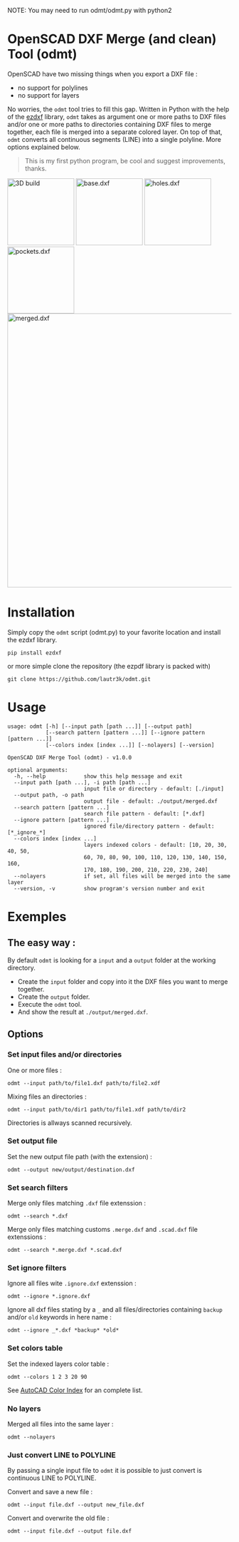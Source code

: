 NOTE: You may need to run odmt/odmt.py with python2

# OpenSCAD DXF Merge (and clean) Tool (odmt)

OpenSCAD have two missing things when you export a DXF file : 
- no support for polylines
- no support for layers
  
No worries, the `odmt` tool tries to fill this gap. Written in Python with the help of the [ezdxf](https://bitbucket.org/mozman/ezdxf) library, `odmt` takes as argument one or more paths to DXF files and/or one or more paths to directories containing DXF files to merge together, each file is merged into a separate colored layer. On top of that, `odmt` converts all continuous segments (LINE) into a single polyline. More options explained below.

> This is my first python program, be cool and suggest improvements, thanks.

<img src="http://pix.slic.it/p/3zq" title="3D build" width="150" />
<img src="http://pix.slic.it/p/3zp" title="base.dxf" width="150" />
<img src="http://pix.slic.it/p/3zr" title="holes.dxf" width="150" />
<img src="http://pix.slic.it/p/3zo" title="pockets.dxf" width="150" />
<img src="http://pix.slic.it/p/3zm" title="merged.dxf" width="615" />

# Installation
Simply copy the `odmt` script (odmt.py) to your favorite location and install the ezdxf library.
```
pip install ezdxf
```
or more simple clone the repository (the ezpdf library is packed with)
```
git clone https://github.com/lautr3k/odmt.git
```

# Usage
```
usage: odmt [-h] [--input path [path ...]] [--output path]
            [--search pattern [pattern ...]] [--ignore pattern [pattern ...]]
            [--colors index [index ...]] [--nolayers] [--version]

OpenSCAD DXF Merge Tool (odmt) - v1.0.0

optional arguments:
  -h, --help            show this help message and exit
  --input path [path ...], -i path [path ...]
                        input file or directory - default: [./input]
  --output path, -o path
                        output file - default: ./output/merged.dxf
  --search pattern [pattern ...]
                        search file pattern - default: [*.dxf]
  --ignore pattern [pattern ...]
                        ignored file/directory pattern - default: [*_ignore_*]
  --colors index [index ...]
                        layers indexed colors - default: [10, 20, 30, 40, 50,
                        60, 70, 80, 90, 100, 110, 120, 130, 140, 150, 160,
                        170, 180, 190, 200, 210, 220, 230, 240]
  --nolayers            if set, all files will be merged into the same layer
  --version, -v         show program's version number and exit
  ```
  
# Exemples

## The easy way :
  By default `odmt` is looking for a `input` and a `output` folder at the working directory.
  - Create the `input` folder and copy into it the DXF files you want to merge together.
  - Create the `output` folder.
  - Execute the `odmt` tool.
  - And show the result at `./output/merged.dxf`.

## Options
### Set input files and/or directories
One or more files :

`odmt --input path/to/file1.dxf path/to/file2.xdf`

Mixing files an directories :

`odmt --input path/to/dir1 path/to/file1.xdf path/to/dir2`

Directories is allways scanned recursively.

### Set output file
Set the new output file path (with the extension) :

`odmt --output new/output/destination.dxf`

### Set search filters
Merge only files matching `.dxf` file extenssion :

`odmt --search *.dxf`

Merge only files matching customs `.merge.dxf` and `.scad.dxf` file extenssions :

`odmt --search *.merge.dxf *.scad.dxf`

### Set ignore filters
Ignore all files wite `.ignore.dxf` extenssion :

`odmt --ignore *.ignore.dxf`

Ignore all dxf files stating by a `_` and all files/directories containing `backup` and/or `old` keywords in here name :

`odmt --ignore _*.dxf *backup* *old*`

### Set colors table
Set the indexed layers color table :

`odmt --colors 1 2 3 20 90`

See [AutoCAD Color Index](http://sub-atomic.com/~moses/acadcolors.html) for an complete list.

### No layers
Merged all files into the same layer :

`odmt --nolayers`

### Just convert LINE to POLYLINE
By passing a single input file to `odmt` it is possible to just convert is continuous LINE to POLYLINE.

Convert and save a new file :

`odmt --input file.dxf --output new_file.dxf`

Convert and overwrite the old file :

`odmt --input file.dxf --output file.dxf`
